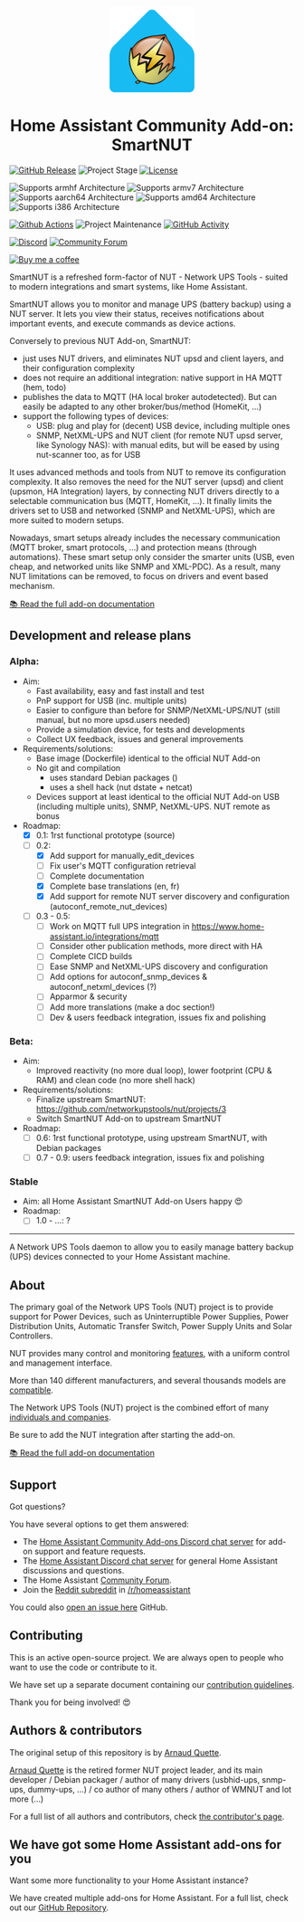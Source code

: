 <div align="center">
    <a href="https://github.com/aquette/smartnut">
        <img width="150" height="150" src="smartnut/logo.png">
    </a>
    <br>
    <h1>Home Assistant Community Add-on: SmartNUT</h1>
</div>

[![GitHub Release][releases-shield]][releases]
![Project Stage][project-stage-shield]
[![License][license-shield]](LICENSE.md)

![Supports armhf Architecture][armhf-shield]
![Supports armv7 Architecture][armv7-shield]
![Supports aarch64 Architecture][aarch64-shield]
![Supports amd64 Architecture][amd64-shield]
![Supports i386 Architecture][i386-shield]

[![Github Actions][github-actions-shield]][github-actions]
![Project Maintenance][maintenance-shield]
[![GitHub Activity][commits-shield]][commits]

[![Discord][discord-shield]][discord]
[![Community Forum][forum-shield]][forum]

[![Buy me a coffee][buymeacoffee-shield]][buymeacoffee]

SmartNUT is a refreshed form-factor of NUT - Network UPS Tools - suited to modern integrations and smart systems, like Home Assistant.

SmartNUT allows you to monitor and manage UPS (battery backup) using a NUT server.
It lets you view their status, receives notifications about important events, and execute commands as device actions.

Conversely to previous NUT Add-on, SmartNUT:

- just uses NUT drivers, and eliminates NUT upsd and client layers, and their configuration complexity
- does not require an additional integration: native support in HA MQTT (hem, todo)
- publishes the data to MQTT (HA local broker autodetected).
  But can easily be adapted to any other broker/bus/method (HomeKit, ...)
- support the following types of devices:
  - USB: plug and play for (decent) USB device, including multiple ones
  - SNMP, NetXML-UPS and NUT client (for remote NUT upsd server, like Synology NAS):
    with manual edits, but will be eased by using nut-scanner too, as for USB

It uses advanced methods and tools from NUT to remove its configuration complexity.
It also removes the need for the NUT server (upsd) and client (upsmon, HA Integration) layers, by connecting NUT drivers directly to a selectable communication bus (MQTT, HomeKit, ...). It finally limits the drivers set to USB and networked (SNMP and NetXML-UPS), which are more suited to modern setups.

Nowadays, smart setups already includes the necessary communication (MQTT broker, smart protocols, ...) and protection means (through automations).
These smart setup only consider the smarter units (USB, even cheap, and networked units like SNMP and XML-PDC).
As a result, many NUT limitations can be removed, to focus on drivers and event based mechanism.

[:books: Read the full add-on documentation][docs]

## Development and release plans

### Alpha:

- Aim:
  - Fast availability, easy and fast install and test
  - PnP support for USB (inc. multiple units)
  - Easier to configure than before for SNMP/NetXML-UPS/NUT (still manual, but no more upsd.users needed)
  - Provide a simulation device, for tests and developments
  - Collect UX feedback, issues and general improvements
- Requirements/solutions:
  - Base image (Dockerfile) identical to the official NUT Add-on
  - No git and compilation
    - uses standard Debian packages ()
    - uses a shell hack (nut dstate + netcat)
  - Devices support at least identical to the official NUT Add-on
    USB (including multiple units), SNMP, NetXML-UPS. NUT remote as bonus
- Roadmap:
  - [x] 0.1: 1rst functional prototype (source)
  - [ ] 0.2:
    - [x] Add support for manually_edit_devices
    - [ ] Fix user's MQTT configuration retrieval
    - [ ] Complete documentation
    - [x] Complete base translations (en, fr)
    - [x] Add support for remote NUT server discovery and configuration (autoconf_remote_nut_devices)
  - [ ] 0.3 - 0.5:
    - [ ] Work on MQTT full UPS integration in https://www.home-assistant.io/integrations/mqtt
    - [ ] Consider other publication methods, more direct with HA
    - [ ] Complete CICD builds
    - [ ] Ease SNMP and NetXML-UPS discovery and configuration
    - [ ] Add options for autoconf_snmp_devices & autoconf_netxml_devices (?)
    - [ ] Apparmor & security
    - [ ] Add more translations (make a doc section!)
    - [ ] Dev & users feedback integration, issues fix and polishing

### Beta:

- Aim:
  - Improved reactivity (no more dual loop), lower footprint (CPU & RAM) and clean code (no more shell hack)
- Requirements/solutions:
  - Finalize upstream SmartNUT: https://github.com/networkupstools/nut/projects/3
  - Switch SmartNUT Add-on to upstream SmartNUT
- Roadmap:
  - [ ] 0.6: 1rst functional prototype, using upstream SmartNUT, with Debian packages
  - [ ] 0.7 - 0.9: users feedback integration, issues fix and polishing

### Stable

- Aim: all Home Assistant SmartNUT Add-on Users happy :heart_eyes:
- Roadmap:
  - [ ] 1.0 - ...: ?

---

A Network UPS Tools daemon to allow you to easily manage battery backup (UPS)
devices connected to your Home Assistant machine.

<!--
Example doc: https://github.com/zigbee2mqtt/hassio-zigbee2mqtt
-->

## About

The primary goal of the Network UPS Tools (NUT) project is to provide support
for Power Devices, such as Uninterruptible Power Supplies, Power Distribution
Units, Automatic Transfer Switch, Power Supply Units and Solar Controllers.

NUT provides many control and monitoring [features][nut-features], with a
uniform control and management interface.

More than 140 different manufacturers, and several thousands models
are [compatible][nut-compatible].

The Network UPS Tools (NUT) project is the combined effort of
many [individuals and companies][nut-acknowledgements].

Be sure to add the NUT integration after starting the add-on.

[:books: Read the full add-on documentation][docs]

## Support

Got questions?

You have several options to get them answered:

- The [Home Assistant Community Add-ons Discord chat server][discord] for add-on
  support and feature requests.
- The [Home Assistant Discord chat server][discord-ha] for general Home
  Assistant discussions and questions.
- The Home Assistant [Community Forum][forum].
- Join the [Reddit subreddit][reddit] in [/r/homeassistant][reddit]

You could also [open an issue here][issue] GitHub.

## Contributing

This is an active open-source project. We are always open to people who want to
use the code or contribute to it.

We have set up a separate document containing our
[contribution guidelines](.github/CONTRIBUTING.md).

Thank you for being involved! :heart_eyes:

## Authors & contributors

The original setup of this repository is by [Arnaud Quette][aquette].

[Arnaud Quette][aquette] is the retired former NUT project leader, and its main developer / Debian packager / author of many drivers (usbhid-ups, snmp-ups, dummy-ups, ...) / co author of many others / author of WMNUT and lot more (...)

For a full list of all authors and contributors,
check [the contributor's page][contributors].

## We have got some Home Assistant add-ons for you

Want some more functionality to your Home Assistant instance?

We have created multiple add-ons for Home Assistant. For a full list, check out
our [GitHub Repository][repository].

[aarch64-shield]: https://img.shields.io/badge/aarch64-yes-green.svg
[amd64-shield]: https://img.shields.io/badge/amd64-yes-green.svg
[armhf-shield]: https://img.shields.io/badge/armhf-no-red.svg
[armv7-shield]: https://img.shields.io/badge/armv7-yes-green.svg
[buymeacoffee-shield]: https://www.buymeacoffee.com/assets/img/guidelines/download-assets-sm-2.svg
[buymeacoffee]: https://www.buymeacoffee.com/arnaudqueto
[commits-shield]: https://img.shields.io/github/commit-activity/y/aquette/addon-smartnut.svg
[commits]: https://github.com/aquette/addon-smartnut/commits/main
[contributors]: https://github.com/aquette/addon-smartnut/graphs/contributors
[aquette]: https://github.com/aquette
[discord-ha]: https://discord.gg/c5DvZ4e
[discord-shield]: https://img.shields.io/discord/478094546522079232.svg
[discord]: https://discord.me/hassioaddons
[docs]: https://github.com/aquette/addon-smartnut/blob/main/smartnut/DOCS.md
[forum-shield]: https://img.shields.io/badge/community-forum-brightgreen.svg
[forum]: https://community.home-assistant.io/t/community-hass-io-add-on-network-ups-tools/68516
[github-actions-shield]: https://github.com/aquette/addon-smartnut/workflows/CI/badge.svg
[github-actions]: https://github.com/aquette/addon-smartnut/actions
[i386-shield]: https://img.shields.io/badge/i386-no-red.svg
[issue]: https://github.com/aquette/addon-smartnut/issues
[license-shield]: https://img.shields.io/github/license/aquette/addon-smartnut.svg
[maintenance-shield]: https://img.shields.io/maintenance/yes/2023.svg
[nut-acknowledgements]: https://networkupstools.org/acknowledgements.html
[nut-compatible]: https://networkupstools.org/stable-hcl.html
[nut-features]: https://networkupstools.org/features.html
[nut-ha-docs]: https://www.home-assistant.io/integrations/smartnut/
[project-stage-shield]: https://img.shields.io/badge/project%20stage-experimental-yellow.svg
[reddit]: https://reddit.com/r/homeassistant
[releases-shield]: https://img.shields.io/github/release/aquette/addon-smartnut.svg
[releases]: https://github.com/aquette/addon-smartnut/releases
[repository]: https://github.com/hassio-addons/repository
